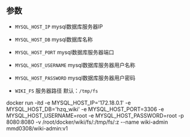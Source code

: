 

## 参数

- `MYSQL_HOST_IP`      mysql数据库服务器IP
- `MYSQL_HOST_DB`       mysql数据库名称
- `MYSQL_HOST_PORT`     mysql数据库服务器端口
- `MYSQL_HOST_USERNAME`  mysql数据库服务器用户名称
- `MYSQL_HOST_PASSWORD`  mysql数据库服务器用户密码

- `WIKI_FS`  服务器路径 默认：`/tmp/fs`


docker run -itd -e MYSQL_HOST_IP='172.18.0.1' -e MYSQL_HOST_DB='hzq_wiki' -e MYSQL_HOST_PORT=3306 -e MYSQL_HOST_USERNAME=root -e  MYSQL_HOST_PASSWORD=root -p 8080:8080 -v /root/docker/wiki/fs/:/tmp/fs/:z  --name wiki-admin mmd0308/wiki-admin:v1